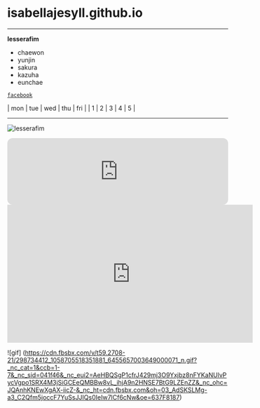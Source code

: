 # isabellajesyll.github.io
---
**lesserafim**
- chaewon
- yunjin
- sakura
- kazuha
- eunchae

[`facebook`](https://www.facebook.com/profile.php?id=100051540468733)

| mon | tue | wed | thu | fri | 
| 1 | 2 | 3 | 4 | 5 |

---
![lesserafim](https://encrypted-tbn0.gstatic.com/images?q=tbn:ANd9GcRv6LQNs3qMEPBGs-Kco-4fona8hdQmfmn_9w&usqp=CAU)

<iframe style="border-radius:12px" src="https://open.spotify.com/embed/track/37YoRLUu1qId0ewavgvnkG?utm_source=generator&theme=0" width="100%" height="152" frameBorder="0" allowfullscreen="" allow="autoplay; clipboard-write; encrypted-media; fullscreen; picture-in-picture" loading="lazy"></iframe>

<iframe width="560" height="315" src="https://www.youtube.com/embed/V9Wsm0hlLUI" title="YouTube video player" frameborder="0" allow="accelerometer; autoplay; clipboard-write; encrypted-media; gyroscope; picture-in-picture" allowfullscreen></iframe>



![gif] (https://cdn.fbsbx.com/v/t59.2708-21/298734412_1058705518351881_6455657003649000071_n.gif?_nc_cat=1&ccb=1-7&_nc_sid=041f46&_nc_eui2=AeHBQSgP1cfrJ429mj3O9Yxjbz8nFYKaNUlvPycVgpo1SRX4M3jSiGCEeQMBBw8vL_ihjA9n2HNSE7BtG9LZEnZZ&_nc_ohc=JQAnhKNEwXgAX-iicZ-&_nc_ht=cdn.fbsbx.com&oh=03_AdSKSLMg-a3_C2Qfm5joccF7YuSsJJIQs0IeIw7lCf6cNw&oe=637F8187)

